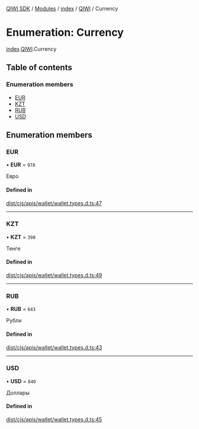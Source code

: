 [QIWI SDK](../README.md) / [Modules](../modules.md) / [index](../modules/index.md) / [QIWI](../modules/index.QIWI.md) / Currency

# Enumeration: Currency

[index](../modules/index.md).[QIWI](../modules/index.QIWI.md).Currency

## Table of contents

### Enumeration members

- [EUR](index.QIWI.Currency.md#eur)
- [KZT](index.QIWI.Currency.md#kzt)
- [RUB](index.QIWI.Currency.md#rub)
- [USD](index.QIWI.Currency.md#usd)

## Enumeration members

### EUR

• **EUR** = `978`

Евро

#### Defined in

[dist/cjs/apis/wallet/wallet.types.d.ts:47](https://github.com/AlexXanderGrib/node-qiwi-sdk/blob/59c6cc6/dist/cjs/apis/wallet/wallet.types.d.ts#L47)

___

### KZT

• **KZT** = `398`

Тенге

#### Defined in

[dist/cjs/apis/wallet/wallet.types.d.ts:49](https://github.com/AlexXanderGrib/node-qiwi-sdk/blob/59c6cc6/dist/cjs/apis/wallet/wallet.types.d.ts#L49)

___

### RUB

• **RUB** = `643`

Рубли

#### Defined in

[dist/cjs/apis/wallet/wallet.types.d.ts:43](https://github.com/AlexXanderGrib/node-qiwi-sdk/blob/59c6cc6/dist/cjs/apis/wallet/wallet.types.d.ts#L43)

___

### USD

• **USD** = `840`

Доллары

#### Defined in

[dist/cjs/apis/wallet/wallet.types.d.ts:45](https://github.com/AlexXanderGrib/node-qiwi-sdk/blob/59c6cc6/dist/cjs/apis/wallet/wallet.types.d.ts#L45)
